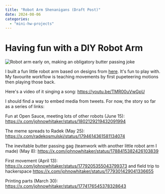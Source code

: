 ```yaml
---
title: "Robot Arm Shenanigans (Draft Post)"
date: 2024-08-06
categories: 
  - "mini-hw-projects"
---
```


# Having fun with a DIY Robot Arm

![Robot arm early on, making an obligatory butter passing joke](images/arm_butter.png)

I built a fun little robot arm based on designs from [here](https://github.com/AlexanderKoch-Koch/low_cost_robot). It's fun to play with. My favourite workflow is teaching movements by first pupeteering motions then playing those back. 

Here's a video of it singing a song: https://youtu.be/TMR00uVwGpU

I should find a way to embed media from tweets. For now, the story so far as a series of links:


Fun at Open Sauce, meeting lots of other robots (June 15): https://x.com/johnowhitaker/status/1802129219432091994


The meme spreads to Radek (May 25): https://x.com/radekosmulski/status/1794614361581134074 


The inevitable butter passing gag (teamwork with another little robot arm I made) (May 8): https://x.com/johnowhitaker/status/1788415382426103839


First movement (April 13): https://x.com/johnowhitaker/status/1779205355043799373 and field trip to hackerspace https://x.com/johnowhitaker/status/1779301429041336655


Printing parts (March 30): https://x.com/johnowhitaker/status/1774176545378328643